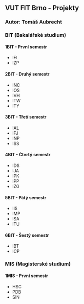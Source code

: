 ## VUT FIT Brno - Projekty

### Autor: Tomáš Aubrecht

### **BIT** (Bakalářské studium)
#### **1BIT** - První semestr
- IEL
- IZP

#### **2BIT** - Druhý semestr
- INC
- IOS
- IVH
- ITW
- ITY

#### **3BIT** - Třetí semestr
- IAL
- IFJ
- INP
- ISS

#### **4BIT** - Čtvrtý semestr
- IDS
- IJA
- IPK
- IPP
- IZG

#### **5BIT** - Pátý semestr
- IIS
- IMP
- ISA
- ITU

#### **6BIT** - Šestý semestr
- IBT
- ICP


### **MIS** (Magisterské studium)
#### **1MIS** - První semestr
- HSC
- PDB
- SIN